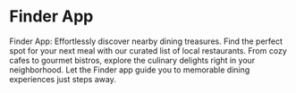 # Finder App
Finder App: Effortlessly discover nearby dining treasures. Find the perfect spot for your next meal with our curated list of local restaurants. From cozy cafes to gourmet bistros, explore the culinary delights right in your neighborhood. Let the Finder app guide you to memorable dining experiences just steps away.
